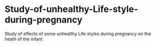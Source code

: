 # Study-of-unhealthy-Life-style-during-pregnancy
Study of effects of some unhealthy Life styles during pregnancy on the heath of the infant
